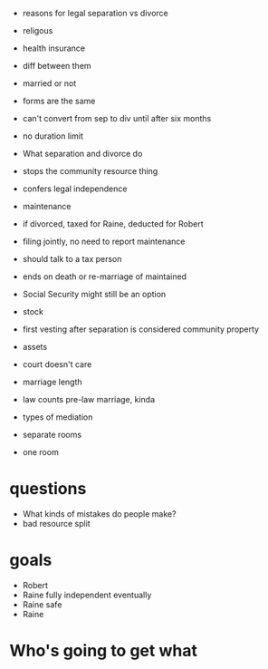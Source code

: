 - reasons for legal separation vs divorce
 - religous
 - health insurance

- diff between them
 - married or not
 - forms are the same
 - can't convert from sep to div until after six months
 - no duration limit

- What separation and divorce do
 - stops the community resource thing
 - confers legal independence

- maintenance
 - if divorced, taxed for Raine, deducted for Robert
 - filing jointly, no need to report maintenance
 - should talk to a tax person
 - ends on death or re-marriage of maintained

- Social Security might still be an option

- stock
 - first vesting after separation is considered community property

- assets
 - court doesn't care

- marriage length
 - law counts pre-law marriage, kinda

- types of mediation
 - separate rooms
 - one room

# questions

- What kinds of mistakes do people make?
 - bad resource split

# goals

- Robert
 - Raine fully independent eventually
 - Raine safe
- Raine

# Who's going to get what

